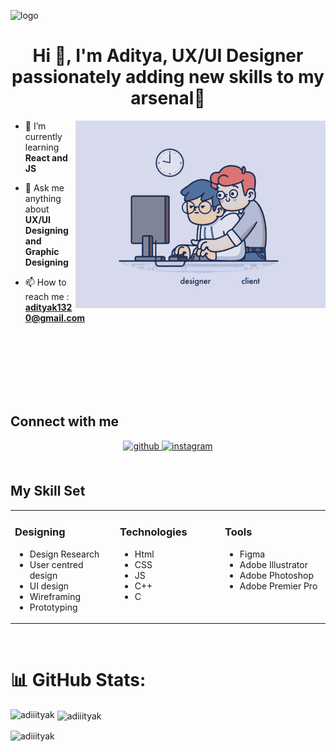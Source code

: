 ![logo](https://github.com/adiiityak/adiiityak/blob/main/banner.png)
<h1 align="center">Hi 👋, I'm Aditya, UX/UI Designer passionately adding new skills to my arsenal🚀</h1>
<!-- <h3 align="center">Student at Indian Institute of Information Technology, Surat</h3> -->

<img align="right" alt="coding" width="400" src="https://github.com/adiiityak/adiiityak/blob/main/dev-jokes-designer-and-client.gif">
<!-- <img align="right" alt="coding" width="400" src="https://github.com/adiiityak/adiiityak/blob/main/6abda87684b0fe5a097930d00eb5d7ee.gif"> -->

- 🌱 I’m currently learning **React and JS**

- 💬 Ask me anything about **UX/UI Designing and Graphic Designing**

- 📫 How to reach me : **adityak1320@gmail.com**

<br>
<br>
<br>
<br>
<br>
<br>

## Connect with me

<div align="center">
<a href="https://github.com/adiiityak" target="_blank">
<img src=https://img.shields.io/badge/github-%2324292e.svg?&style=for-the-badge&logo=github&logoColor=white alt=github style="margin-bottom: 5px;" />
</a>
<a href="https://instagram.com/adiiitya.k" target="_blank">
<img src=https://img.shields.io/badge/instagram-%23000000.svg?&style=for-the-badge&logo=instagram&logoColor=white alt=instagram style="margin-bottom: 5px;" />
</a>  
</div>

<br/>


## My Skill Set

<table align="center"><tr><td valign="top" width="33%">

### Designing

<div align="left">  
    <ul><li>Design Research</li>
    <li>User centred design</li> 
    <li> UI design</li> 
    <li>Wireframing</li>
    <li>Prototyping</li></ul>    
</div>

</td><td valign="top" width="33%">

### Technologies

<div align="left">  
    <ul><li>Html</li>
    <li>CSS</li> 
    <li>JS</li> 
    <li>C++</li>
    <li>C</li></ul> 
</div>

</td><td valign="top" width="33%">

### Tools

<div align="left">
    <ul><li>Figma</li>
    <li>Adobe Illustrator</li> 
    <li>Adobe Photoshop</li> 
    <li>Adobe Premier Pro</li></ul>
</div>
</td></tr></table>

<br/>

# 📊 GitHub Stats:
<p><img align="left" src="https://github-readme-stats.vercel.app/api/top-langs?username=adiiityak&show_icons=true&locale=en&layout=compact" alt="adiiityak" /></p>

<p>&nbsp;<img align="center" src="https://github-readme-stats.vercel.app/api?username=adiiityak&show_icons=true&locale=en" alt="adiiityak" /></p>

<p><img align="center" src="https://github-readme-streak-stats.herokuapp.com/?user=adiiityak&" alt="adiiityak" /></p>
